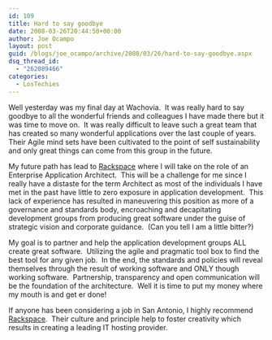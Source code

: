 ```yaml
---
id: 109
title: Hard to say goodbye
date: 2008-03-26T20:44:50+00:00
author: Joe Ocampo
layout: post
guid: /blogs/joe_ocampo/archive/2008/03/26/hard-to-say-goodbye.aspx
dsq_thread_id:
  - "262089466"
categories:
  - LosTechies
---
```

Well yesterday was my final day at Wachovia.&nbsp; It was really hard to say goodbye to all the wonderful friends and colleagues I have made there but it was time to move on.&nbsp; It was really difficult to leave such a great team that has created so many wonderful applications over the last couple of years.&nbsp; Their Agile mind sets have been cultivated to the point of self sustainability and only great things can come from this group in the future.

My future path has lead to <a href="http://www.rackspacecareers.com/index.php?page=aboutrackspace" target="_blank">Rackspace</a> where I will take on the role of an Enterprise Application Architect.&nbsp; This will be a challenge for me since I really have a distaste for the term Architect as most of the individuals I have met in the past have little to zero exposure in application development.&nbsp; This lack of experience has resulted in maneuvering this position as more of a governance and standards body, encroaching and decapitating development groups from producing great software under the guise of strategic vision and corporate guidance.&nbsp; (Can you tell I am a little bitter?)

My goal is to partner and help the application development groups ALL create great software.&nbsp; Utilizing the agile and pragmatic tool box to find the best tool for any given job.&nbsp; In the end, the standards and policies will reveal themselves through the result of working software and ONLY though working software.&nbsp; Partnership, transparency and open communication will be the foundation of the architecture.&nbsp; Well it is time to put my money where my mouth is and get er done!

If anyone has been considering a job in San Antonio, I highly recommend <a href="http://www.rackspacecareers.com/index.php?page=aboutrackspace" target="_blank">Rackspace</a>.&nbsp; Their culture and principle help to foster creativity which results in creating a leading IT hosting provider.